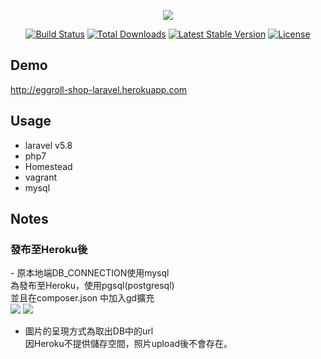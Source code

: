 <p align="center"><img src="https://laravel.com/assets/img/components/logo-laravel.svg"></p>

<p align="center">
<a href="https://travis-ci.org/laravel/framework"><img src="https://travis-ci.org/laravel/framework.svg" alt="Build Status"></a>
<a href="https://packagist.org/packages/laravel/framework"><img src="https://poser.pugx.org/laravel/framework/d/total.svg" alt="Total Downloads"></a>
<a href="https://packagist.org/packages/laravel/framework"><img src="https://poser.pugx.org/laravel/framework/v/stable.svg" alt="Latest Stable Version"></a>
<a href="https://packagist.org/packages/laravel/framework"><img src="https://poser.pugx.org/laravel/framework/license.svg" alt="License"></a>
</p>

## Demo
http://eggroll-shop-laravel.herokuapp.com

## Usage
- laravel v5.8
- php7
- Homestead
- vagrant
- mysql

## Notes
<h3>發布至Heroku後</h3>
- 原本地端DB_CONNECTION使用mysql</br>
為發布至Heroku，使用pgsql(postgresql)</br>
並且在composer.json 中加入gd擴充</br>
<img src="https://upload.cc/i1/2019/06/07/6k1BJ7.png">
<img src="https://upload.cc/i1/2019/06/07/djI3Oo.png">

- 圖片的呈現方式為取出DB中的url</br>
因Heroku不提供儲存空間，照片upload後不會存在。